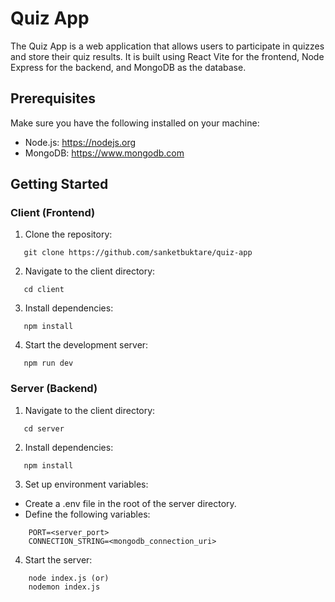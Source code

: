 # Quiz App

The Quiz App is a web application that allows users to participate in quizzes and store their quiz results. It is built using React Vite for the frontend, Node Express for the backend, and MongoDB as the database.

## Prerequisites

Make sure you have the following installed on your machine:

- Node.js: https://nodejs.org
- MongoDB: https://www.mongodb.com
## Getting Started

### Client (Frontend)

1. Clone the repository:

```shell
   git clone https://github.com/sanketbuktare/quiz-app
```

2. Navigate to the client directory:

```shell
   cd client
```

3. Install dependencies:
```shell
   npm install
```

4. Start the development server:
```shell
   npm run dev
```

### Server (Backend)

1. Navigate to the client directory:

```shell
   cd server
```

2. Install dependencies:
```shell
   npm install
```

3. Set up environment variables:
- Create a .env file in the root of the server directory.
- Define the following variables:
```shell
    PORT=<server_port>
    CONNECTION_STRING=<mongodb_connection_uri>
```

4. Start the server:
```shell
    node index.js (or) 
    nodemon index.js
```